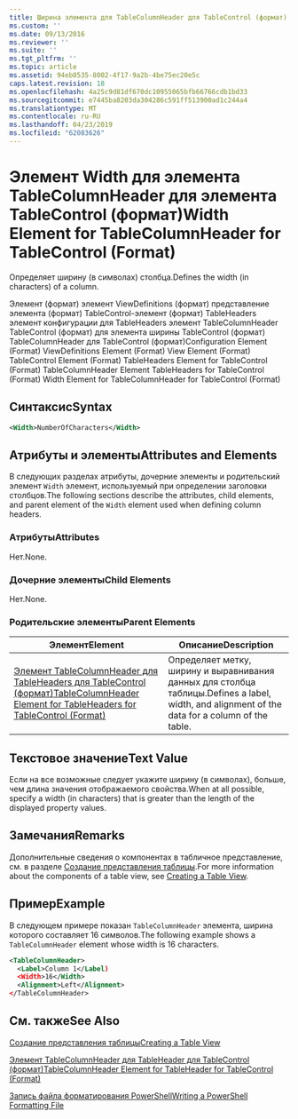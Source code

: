 ```yaml
---
title: Ширина элемента для TableColumnHeader для TableControl (формат) | Документация Майкрософт
ms.custom: ''
ms.date: 09/13/2016
ms.reviewer: ''
ms.suite: ''
ms.tgt_pltfrm: ''
ms.topic: article
ms.assetid: 94eb0535-8002-4f17-9a2b-4be75ec20e5c
caps.latest.revision: 18
ms.openlocfilehash: 4a25c9d81df670dc10955065bfb66766cdb1bd33
ms.sourcegitcommit: e7445ba8203da304286c591ff513900ad1c244a4
ms.translationtype: MT
ms.contentlocale: ru-RU
ms.lasthandoff: 04/23/2019
ms.locfileid: "62083626"
---
```

# <a name="width-element-for-tablecolumnheader-for-tablecontrol-format"></a><span data-ttu-id="25af1-102">Элемент Width для элемента TableColumnHeader для элемента TableControl (формат)</span><span class="sxs-lookup"><span data-stu-id="25af1-102">Width Element for TableColumnHeader for TableControl (Format)</span></span>

<span data-ttu-id="25af1-103">Определяет ширину (в символах) столбца.</span><span class="sxs-lookup"><span data-stu-id="25af1-103">Defines the width (in characters) of a column.</span></span>

<span data-ttu-id="25af1-104">Элемент (формат) элемент ViewDefinitions (формат) представление элемента (формат) TableControl-элемент (формат) TableHeaders элемент конфигурации для TableHeaders элемент TableColumnHeader TableControl (формат) для элемента ширины TableControl (формат) TableColumnHeader для TableControl (формат)</span><span class="sxs-lookup"><span data-stu-id="25af1-104">Configuration Element (Format) ViewDefinitions Element (Format) View Element (Format) TableControl Element (Format) TableHeaders Element for TableControl (Format) TableColumnHeader Element TableHeaders for TableControl (Format) Width Element for TableColumnHeader for TableControl (Format)</span></span>

## <a name="syntax"></a><span data-ttu-id="25af1-105">Синтаксис</span><span class="sxs-lookup"><span data-stu-id="25af1-105">Syntax</span></span>

```xml
<Width>NumberOfCharacters</Width>
```

## <a name="attributes-and-elements"></a><span data-ttu-id="25af1-106">Атрибуты и элементы</span><span class="sxs-lookup"><span data-stu-id="25af1-106">Attributes and Elements</span></span>

<span data-ttu-id="25af1-107">В следующих разделах атрибуты, дочерние элементы и родительский элемент `Width` элемент, используемый при определении заголовки столбцов.</span><span class="sxs-lookup"><span data-stu-id="25af1-107">The following sections describe the attributes, child elements, and parent element of the `Width` element used when defining column headers.</span></span>

### <a name="attributes"></a><span data-ttu-id="25af1-108">Атрибуты</span><span class="sxs-lookup"><span data-stu-id="25af1-108">Attributes</span></span>

<span data-ttu-id="25af1-109">Нет.</span><span class="sxs-lookup"><span data-stu-id="25af1-109">None.</span></span>

### <a name="child-elements"></a><span data-ttu-id="25af1-110">Дочерние элементы</span><span class="sxs-lookup"><span data-stu-id="25af1-110">Child Elements</span></span>

<span data-ttu-id="25af1-111">Нет.</span><span class="sxs-lookup"><span data-stu-id="25af1-111">None.</span></span>

### <a name="parent-elements"></a><span data-ttu-id="25af1-112">Родительские элементы</span><span class="sxs-lookup"><span data-stu-id="25af1-112">Parent Elements</span></span>

|<span data-ttu-id="25af1-113">Элемент</span><span class="sxs-lookup"><span data-stu-id="25af1-113">Element</span></span>|<span data-ttu-id="25af1-114">Описание</span><span class="sxs-lookup"><span data-stu-id="25af1-114">Description</span></span>|
|-------------|-----------------|
|[<span data-ttu-id="25af1-115">Элемент TableColumnHeader для TableHeaders для TableControl (формат)</span><span class="sxs-lookup"><span data-stu-id="25af1-115">TableColumnHeader Element for TableHeaders for TableControl (Format)</span></span>](./tablecolumnheader-element-format.md)|<span data-ttu-id="25af1-116">Определяет метку, ширину и выравнивания данных для столбца таблицы.</span><span class="sxs-lookup"><span data-stu-id="25af1-116">Defines a label, width, and alignment of the data for a column of the table.</span></span>|

## <a name="text-value"></a><span data-ttu-id="25af1-117">Текстовое значение</span><span class="sxs-lookup"><span data-stu-id="25af1-117">Text Value</span></span>

<span data-ttu-id="25af1-118">Если на все возможные следует укажите ширину (в символах), больше, чем длина значения отображаемого свойства.</span><span class="sxs-lookup"><span data-stu-id="25af1-118">When at all possible, specify a width (in characters) that is greater than the length of the displayed property values.</span></span>

## <a name="remarks"></a><span data-ttu-id="25af1-119">Замечания</span><span class="sxs-lookup"><span data-stu-id="25af1-119">Remarks</span></span>

<span data-ttu-id="25af1-120">Дополнительные сведения о компонентах в табличное представление, см. в разделе [Создание представления таблицы](./creating-a-table-view.md).</span><span class="sxs-lookup"><span data-stu-id="25af1-120">For more information about the components of a table view, see [Creating a Table View](./creating-a-table-view.md).</span></span>

## <a name="example"></a><span data-ttu-id="25af1-121">Пример</span><span class="sxs-lookup"><span data-stu-id="25af1-121">Example</span></span>

<span data-ttu-id="25af1-122">В следующем примере показан `TableColumnHeader` элемента, ширина которого составляет 16 символов.</span><span class="sxs-lookup"><span data-stu-id="25af1-122">The following example shows a `TableColumnHeader` element whose width is 16 characters.</span></span>

```xml
<TableColumnHeader>
  <Label>Column 1</Label)
  <Width>16</Width>
  <Alignment>Left</Alignment>
</TableColumnHeader>
```

## <a name="see-also"></a><span data-ttu-id="25af1-123">См. также</span><span class="sxs-lookup"><span data-stu-id="25af1-123">See Also</span></span>

[<span data-ttu-id="25af1-124">Создание представления таблицы</span><span class="sxs-lookup"><span data-stu-id="25af1-124">Creating a Table View</span></span>](./creating-a-table-view.md)

[<span data-ttu-id="25af1-125">Элемент TableColumnHeader для TableHeader для TableControl (формат)</span><span class="sxs-lookup"><span data-stu-id="25af1-125">TableColumnHeader Element for TableHeader for TableControl (Format)</span></span>](./tablecolumnheader-element-format.md)

[<span data-ttu-id="25af1-126">Запись файла форматирования PowerShell</span><span class="sxs-lookup"><span data-stu-id="25af1-126">Writing a PowerShell Formatting File</span></span>](./writing-a-powershell-formatting-file.md)
